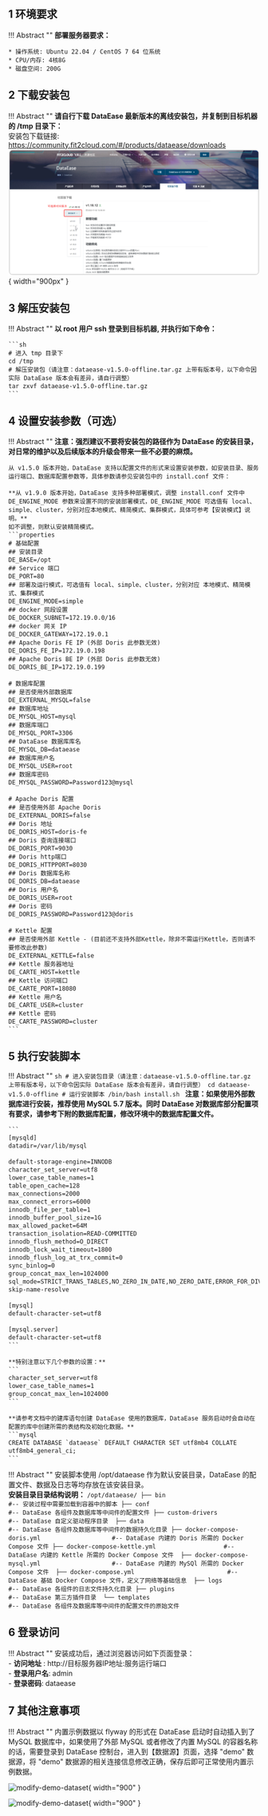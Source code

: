 ## 1 环境要求

!!! Abstract ""
    **部署服务器要求：**

    * 操作系统: Ubuntu 22.04 / CentOS 7 64 位系统
    * CPU/内存: 4核8G
    * 磁盘空间: 200G

## 2 下载安装包

!!! Abstract ""
    **请自行下载 DataEase 最新版本的离线安装包，并复制到目标机器的 /tmp 目录下：**  
    安装包下载链接: https://community.fit2cloud.com/#/products/dataease/downloads
![离线包版本选择](../img/installation/离线包版本选择.png){ width="900px" }

## 3 解压安装包

!!! Abstract ""
    **以 root 用户 ssh 登录到目标机器, 并执行如下命令：**  

    ```sh
    # 进入 tmp 目录下
    cd /tmp
    # 解压安装包（请注意：dataease-v1.5.0-offline.tar.gz 上带有版本号，以下命令因实际 DataEase 版本会有差异，请自行调整）
    tar zxvf dataease-v1.5.0-offline.tar.gz
    ```

## 4 设置安装参数（可选）

!!! Abstract ""
	**注意：强烈建议不要将安装包的路径作为 DataEase 的安装目录，对日常的维护以及后续版本的升级会带来一些不必要的麻烦。**  

    从 v1.5.0 版本开始，DataEase 支持以配置文件的形式来设置安装参数，如安装目录、服务运行端口、数据库配置参数等，具体参数请参见安装包中的 install.conf 文件：
    
    **从 v1.9.0 版本开始，DataEase 支持多种部署模式，调整 install.conf 文件中 DE_ENGINE_MODE 参数来设置不同的安装部署模式，DE_ENGINE_MODE 可选值有 local、simple、cluster，分别对应本地模式、精简模式、集群模式，具体可参考【安装模式】说明。**  
    如不调整，则默认安装精简模式。
    ```properties
    # 基础配置
    ## 安装目录
    DE_BASE=/opt
    ## Service 端口
    DE_PORT=80
    ## 部署及运行模式，可选值有 local、simple、cluster，分别对应 本地模式、精简模式、集群模式
    DE_ENGINE_MODE=simple
    ## docker 网段设置
    DE_DOCKER_SUBNET=172.19.0.0/16
    ## docker 网关 IP
    DE_DOCKER_GATEWAY=172.19.0.1
    ## Apache Doris FE IP (外部 Doris 此参数无效)
    DE_DORIS_FE_IP=172.19.0.198
    ## Apache Doris BE IP (外部 Doris 此参数无效)
    DE_DORIS_BE_IP=172.19.0.199

    # 数据库配置
    ## 是否使用外部数据库
    DE_EXTERNAL_MYSQL=false
    ## 数据库地址
    DE_MYSQL_HOST=mysql
    ## 数据库端口
    DE_MYSQL_PORT=3306
    ## DataEase 数据库库名
    DE_MYSQL_DB=dataease
    ## 数据库用户名
    DE_MYSQL_USER=root
    ## 数据库密码
    DE_MYSQL_PASSWORD=Password123@mysql
    
    # Apache Doris 配置
    ## 是否使用外部 Apache Doris
    DE_EXTERNAL_DORIS=false
    ## Doris 地址
    DE_DORIS_HOST=doris-fe
    ## Doris 查询连接端口
    DE_DORIS_PORT=9030
    ## Doris http端口
    DE_DORIS_HTTPPORT=8030
    ## Doris 数据库名称
    DE_DORIS_DB=dataease
    ## Doris 用户名
    DE_DORIS_USER=root
    ## Doris 密码
    DE_DORIS_PASSWORD=Password123@doris
    
    # Kettle 配置
    ## 是否使用外部 Kettle - (目前还不支持外部Kettle，除非不需运行Kettle，否则请不要修改此参数)
    DE_EXTERNAL_KETTLE=false
    ## Kettle 服务器地址
    DE_CARTE_HOST=kettle
    ## Kettle 访问端口
    DE_CARTE_PORT=18080
    ## Kettle 用户名
    DE_CARTE_USER=cluster
    ## Kettle 密码
    DE_CARTE_PASSWORD=cluster
    ```

## 5 执行安装脚本

!!! Abstract ""
    ```sh
    # 进入安装包目录（请注意：dataease-v1.5.0-offline.tar.gz 上带有版本号，以下命令因实际 DataEase 版本会有差异，请自行调整）
    cd dataease-v1.5.0-offline
    # 运行安装脚本
    /bin/bash install.sh
    ```
    **注意：如果使用外部数据库进行安装，推荐使用 MySQL 5.7 版本。同时 DataEase 对数据库部分配置项有要求，请参考下附的数据库配置，修改环境中的数据库配置文件。**

    ```
    [mysqld]
	datadir=/var/lib/mysql

	default-storage-engine=INNODB
	character_set_server=utf8
	lower_case_table_names=1
	table_open_cache=128
	max_connections=2000
	max_connect_errors=6000
	innodb_file_per_table=1
	innodb_buffer_pool_size=1G
	max_allowed_packet=64M
	transaction_isolation=READ-COMMITTED
	innodb_flush_method=O_DIRECT
	innodb_lock_wait_timeout=1800
	innodb_flush_log_at_trx_commit=0
	sync_binlog=0
	group_concat_max_len=1024000
	sql_mode=STRICT_TRANS_TABLES,NO_ZERO_IN_DATE,NO_ZERO_DATE,ERROR_FOR_DIVISION_BY_ZERO,NO_AUTO_CREATE_USER,NO_ENGINE_SUBSTITUTION
	skip-name-resolve

	[mysql]
	default-character-set=utf8

	[mysql.server]
	default-character-set=utf8
    ```

	**特别注意以下几个参数的设置：**  
	```
	character_set_server=utf8
	lower_case_table_names=1
	group_concat_max_len=1024000
	```

    **请参考文档中的建库语句创建 DataEase 使用的数据库，DataEase 服务启动时会自动在配置的库中创建所需的表结构及初始化数据。**
    ```mysql
    CREATE DATABASE `dataease` DEFAULT CHARACTER SET utf8mb4 COLLATE utf8mb4_general_ci;
    ```

!!! Abstract ""
    安装脚本使用 /opt/dataease 作为默认安装目录，DataEase 的配置文件、数据及日志等均存放在该安装目录。  
    **安装目录目录结构说明：**
    ```
    /opt/dataease/
	├── bin                                         #-- 安装过程中需要加载到容器中的脚本
	├── conf                                        #-- DataEase 各组件及数据库等中间件的配置文件
    ├── custom-drivers                              #-- DataEase 自定义驱动程序目录 
	├── data                                        #-- DataEase 各组件及数据库等中间件的数据持久化目录
	├── docker-compose-doris.yml                    #-- DataEase 内建的 Doris 所需的 Docker Compose 文件
    ├── docker-compose-kettle.yml                   #-- DataEase 内建的 Kettle 所需的 Docker Compose 文件 
	├── docker-compose-mysql.yml                    #-- DataEase 内建的 MySQl 所需的 Docker Compose 文件 
	├── docker-compose.yml                          #-- DataEase 基础 Docker Compose 文件，定义了网络等基础信息 
	├── logs                                        #-- DataEase 各组件的日志文件持久化目录
    ├── plugins                                     #-- DataEase 第三方插件目录 
	└── templates                                   #-- DataEase 各组件及数据库等中间件的配置文件的原始文件
    ```

## 6  登录访问

!!! Abstract ""
    安装成功后，通过浏览器访问如下页面登录：  
    - **访问地址** : http://目标服务器IP地址:服务运行端口  
    - **登录用户名**: admin  
    - **登录密码**: dataease

## 7 其他注意事项

!!! Abstract ""
    内置示例数据以 flyway 的形式在 DataEase 启动时自动插入到了 MySQL 数据库中，如果使用了外部 MySQL 或者修改了内置 MySQL 的容器名称的话，需要登录到 DataEase 控制台，进入到【数据源】页面，选择 "demo" 数据源，将 "demo" 数据源的相关连接信息修改正确，保存后即可正常使用内置示例数据。

![modify-demo-dataset](../img/dev_manual/modify-demo-dataset1.png){ width="900" }

![modify-demo-dataset](../img/dev_manual/modify-demo-dataset.png){ width="900" }